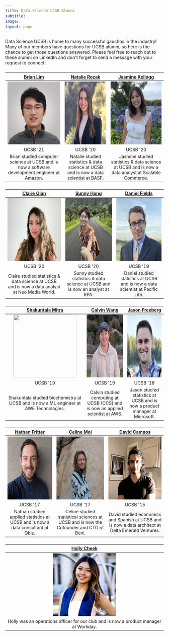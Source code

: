 ```yaml
---
title: Data Science UCSB Alumni
subtitle: 
image:
layout: page
---
```


Data Science UCSB is home to many successful gauchos in the industry! Many of our members have questions for UCSB alumni, so here is the chance to get those questions answered. Please feel free to reach out to these alumni on LinkedIn and don't forget to send a message with your request to connect!

<title> Featured Alumni</title>

<center><h3> </h3></center>

| [Brian Lim](https://www.linkedin.com/in/blimmie) | [Natalie Rozak](https://www.linkedin.com/in/natalie-rozak-74147b13b/) | [Jasmine Kellogg](https://www.linkedin.com/in/jasmine-kellogg) |
|  :----------: |  :----------: |  :----------:  |
| <img src="/images/alumnipics/BrianLim.jpg" width="200" height="200" alt="Brian Lim">  | <img src="/images/alumnipics/NatalieRozak.jpg" width="200" height="200" alt="Natalie Rozak">  | <img src="/images/alumnipics/jasminekellogg.jpg" width="200" height="200" alt="Jasmine Kellogg">  |
| UCSB '21 | UCSB '20 | UCSB '20 |
| Brian studied computer science at UCSB and is now a software development engineer at Amazon. | Natalie studied statistics & data science at UCSB and is now a data scientist at BASF. | Jasmine studied statistics & data science at UCSB and is now a data analyst at Scalable Commerce. |


<center><h3> </h3></center>

| [Claire Qian](https://www.linkedin.com/in/claire-q-6ba818120?trk=people-guest_people_search-card) | [Sunny Hong](https://www.linkedin.com/in/sunnysungheehong/) | [Daniel Fields](https://www.linkedin.com/in/danielfields365) |
|  :----------: |  :----------: | :----------: |
| <img src="/images/alumnipics/ClaireQian.jpg" alt="Claire Qian" width="200" height="200">  | <img src="/images/alumnipics/SunnyHong.jpg" width="200" height="200" alt="Sunny Hong">  | <img src="/images/alumnipics/danielfields.jpg" width="200" height="200" alt="Daniel Fields"> |
| UCSB '20 | UCSB '20 | UCSB '19 | 
| Claire studied statistics & data science at UCSB and is now a data analyst at Neo Media World. | Sunny studied statistics & data science at UCSB and is now an analyst at RPA. | Daniel studied statistics at UCSB and is now a data scientist at Pacific Life. |


<center><h3> </h3></center>

| [Shakuntala Mitra](https://www.linkedin.com/in/shakuntala-mitra) | [Calvin Wang](https://www.linkedin.com/in/calvinwang0628) | [Jason Freeberg](https://www.linkedin.com/in/jfreeberg) |
|  :----------:    |   :----------:   |   :----------:   |
| <img src="/images/alumnipics/mitra.jpg" width="200" height="200" style="width:200;">  | <img src="/images/alumnipics/CalvinWang.jpg" width="200" height="200" style="width:200;">   | <img src="/images/alumnipics/jasonf.jpg" width="200" height="200" style="width:200;">  |
| UCSB '19 | UCSB '19 | UCSB '18 |
| Shakuntala studied biochemistry at UCSB and is now a ML engineer at AWE Technologies. | Calvin studied computing at UCSB (CCS) and is now an applied scientist at AWS. | Jason studied statistics at UCSB and is now a product manager at Microsoft. |


<center><h3>  </h3></center>

| [Nathan Fritter](https://www.linkedin.com/in/nathan-fritter/) | [Celine Mol](https://www.linkedin.com/in/celinemol) | [David Campos](https://www.linkedin.com/in/dcamposliz/) |
|   :----------: |   :----------:   |   :----------:  |
| <img src="/images/alumnipics/NathanFritter.jpg" width="200" height="200" style="width:200:"> | <img src="/images/alumnipics/CelineMol.jpg" width="200" height="200" alt="Celine Mol">  | <img src="/images/alumnipics/DavidCampos.jpg" width="200" height="200" alt="David Campos">  |
| UCSB '17 | UCSB '17 | UCSB '15 |
| Nathan studied applied statistics at UCSB and is now a data consultant at Qbiz. | Celine studied statistical sciences at UCSB and is now the Cofounder and CTO of Beni. | David studied economics and Spanish at UCSB and is now a data architect at Delta Emerald Ventures. |


<center><h3>  </h3></center>

| [Holly Cheek](https://www.linkedin.com/in/hollycheek) |
|   :----------:   |
| <img src="/images/alumnipics/HollyCheek.jpg" width="200" height="200" alt="Holly Cheek"> |
| Holly was an operations officer for our club and is now a product manager at Workday. |


